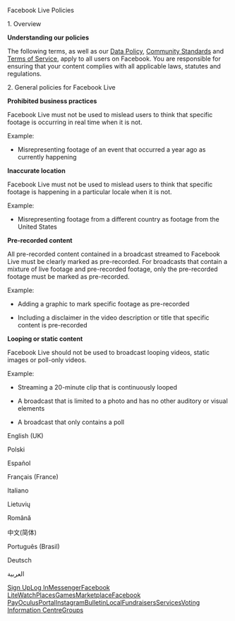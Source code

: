 Facebook Live Policies

1\. Overview

**Understanding our policies**

The following terms, as well as our [Data Policy](https://www.facebook.com/about/privacy/), [Community Standards](https://www.facebook.com/communitystandards/) and [Terms of Service](https://www.facebook.com/legal/terms), apply to all users on Facebook. You are responsible for ensuring that your content complies with all applicable laws, statutes and regulations.

2\. General policies for Facebook Live

**Prohibited business practices**

Facebook Live must not be used to mislead users to think that specific footage is occurring in real time when it is not.

Example:

*   Misrepresenting footage of an event that occurred a year ago as currently happening

**Inaccurate location**

Facebook Live must not be used to mislead users to think that specific footage is happening in a particular locale when it is not.

Example:

*   Misrepresenting footage from a different country as footage from the United States

**Pre-recorded content**

All pre-recorded content contained in a broadcast streamed to Facebook Live must be clearly marked as pre-recorded. For broadcasts that contain a mixture of live footage and pre-recorded footage, only the pre-recorded footage must be marked as pre-recorded.

Example:

*   Adding a graphic to mark specific footage as pre-recorded

*   Including a disclaimer in the video description or title that specific content is pre-recorded

**Looping or static content**

Facebook Live should not be used to broadcast looping videos, static images or poll-only videos.

Example:

*   Streaming a 20-minute clip that is continuously looped

*   A broadcast that is limited to a photo and has no other auditory or visual elements

*   A broadcast that only contains a poll

English (UK)

Polski

Español

Français (France)

Italiano

Lietuvių

Română

中文(简体)

Português (Brasil)

Deutsch

العربية

[Sign Up](https://www.facebook.com/reg/)[Log In](https://www.facebook.com/login/)[Messenger](https://l.facebook.com/l.php?u=https%3A%2F%2Fmessenger.com%2F&h=AT2hI96XmYd4nAfs4hezUO0nB2XVb4h_Yc3aiqybMNiOP-7xropgvEZ88I0-gYT0kGuhm9ytY3ObrC8qfg0iP2SjDkTGhrg_untpL3umQXHkMN6zpTgzlwKdszDuxLdoI7EOQPkWJ2jUpbbhTQVF_3dBHH6Raefsq6iQjw)[Facebook Lite](https://www.facebook.com/lite/)[Watch](https://en-gb.facebook.com/watch/)[Places](https://www.facebook.com/places/)[Games](https://www.facebook.com/games/)[Marketplace](https://www.facebook.com/marketplace/)[Facebook Pay](https://pay.facebook.com/)[Oculus](https://l.facebook.com/l.php?u=https%3A%2F%2Fwww.oculus.com%2F&h=AT2hI96XmYd4nAfs4hezUO0nB2XVb4h_Yc3aiqybMNiOP-7xropgvEZ88I0-gYT0kGuhm9ytY3ObrC8qfg0iP2SjDkTGhrg_untpL3umQXHkMN6zpTgzlwKdszDuxLdoI7EOQPkWJ2jUpbbhTQVF_3dBHH6Raefsq6iQjw)[Portal](https://portal.facebook.com/)[Instagram](https://l.facebook.com/l.php?u=https%3A%2F%2Fwww.instagram.com%2F&h=AT2hI96XmYd4nAfs4hezUO0nB2XVb4h_Yc3aiqybMNiOP-7xropgvEZ88I0-gYT0kGuhm9ytY3ObrC8qfg0iP2SjDkTGhrg_untpL3umQXHkMN6zpTgzlwKdszDuxLdoI7EOQPkWJ2jUpbbhTQVF_3dBHH6Raefsq6iQjw)[Bulletin](https://www.bulletin.com/)[Local](https://www.facebook.com/local/lists/245019872666104/)[Fundraisers](https://www.facebook.com/fundraisers/)[Services](https://www.facebook.com/biz/directory/)[Voting Information Centre](https://www.facebook.com/votinginformationcenter/?entry_point=c2l0ZQ%3D%3D)[Groups](https://www.facebook.com/groups/explore/)